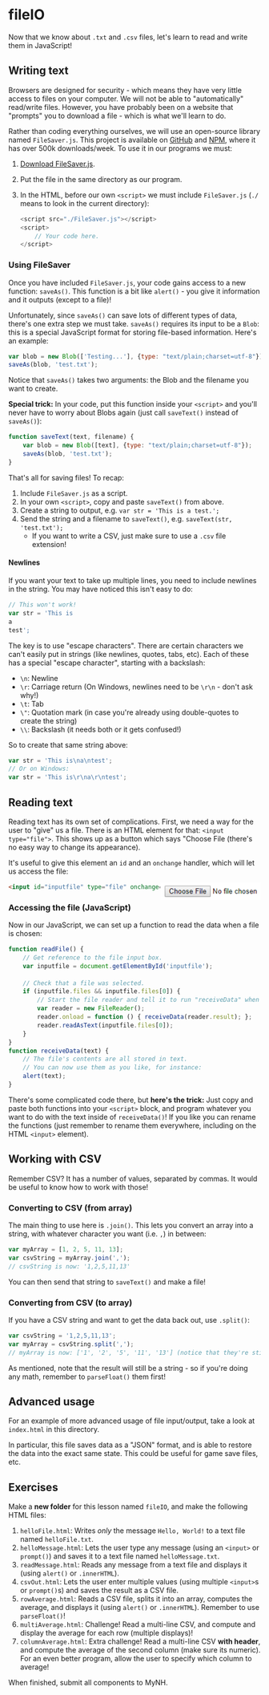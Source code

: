 # fileIO

Now that we know about `.txt` and `.csv` files, let's learn to read and write them in JavaScript!

## Writing text

Browsers are designed for security - which means they have very little access to files on your computer.
We will not be able to "automatically" read/write files.
However, you have probably been on a website that "prompts" you to download a file - which is what we'll learn to do.

Rather than coding everything ourselves, we will use an open-source library named `FileSaver.js`.
This project is available on [GitHub](https://github.com/eligrey/FileSaver.js/) and [NPM](https://www.npmjs.com/package/file-saver/v/1.3.2), where it has over 500k downloads/week.
To use it in our programs we must:

1. [Download FileSaver.js](https://github.com/eligrey/FileSaver.js/raw/master/dist/FileSaver.js).
2. Put the file in the same directory as our program.
3. In the HTML, before our own `<script>` we must include `FileSaver.js` (`./` means to look in the current directory):

    ```js
    <script src="./FileSaver.js"></script>
    <script>
        // Your code here.
    </script>
    ```

### Using FileSaver

Once you have included `FileSaver.js`, your code gains access to a new function: `saveAs()`.
This function is a bit like `alert()` - you give it information and it outputs (except to a file)!

Unfortunately, since `saveAs()` can save lots of different types of data, there's one extra step we must take.
`saveAs()` requires its input to be a `Blob`: this is a special JavaScript format for storing file-based information.
Here's an example:

```js
var blob = new Blob(['Testing...'], {type: "text/plain;charset=utf-8"});
saveAs(blob, 'test.txt');
```

Notice that `saveAs()` takes two arguments: the Blob and the filename you want to create.

**Special trick:** In your code, put this function inside your `<script>` and you'll never have to worry about Blobs again (just call `saveText()` instead of `saveAs()`):

```js
function saveText(text, filename) {
    var blob = new Blob([text], {type: "text/plain;charset=utf-8"});
    saveAs(blob, 'test.txt');
}
```

That's all for saving files!
To recap:

1. Include `FileSaver.js` as a script.
2. In your own `<script>`, copy and paste `saveText()` from above.
3. Create a string to output, e.g. `var str = 'This is a test.';`
4. Send the string and a filename to `saveText()`, e.g. `saveText(str, 'test.txt');`
    - If you want to write a CSV, just make sure to use a `.csv` file extension!

#### Newlines

If you want your text to take up multiple lines, you need to include newlines in the string.
You may have noticed this isn't easy to do:

```js
// This won't work!
var str = 'This is
a
test';
```

The key is to use "escape characters".
There are certain characters we can't easily put in strings (like newlines, quotes, tabs, etc).
Each of these has a special "escape character", starting with a backslash:

- `\n`: Newline
- `\r`: Carriage return (On Windows, newlines need to be `\r\n` - don't ask why!)
- `\t`: Tab
- `\"`: Quotation mark (in case you're already using double-quotes to create the string)
- `\\`: Backslash (it needs both or it gets confused!)

So to create that same string above:

```js
var str = 'This is\na\ntest';
// Or on Windows:
var str = 'This is\r\na\r\ntest';
```

## Reading text

Reading text has its own set of complications.
First, we need a way for the user to "give" us a file.
There is an HTML element for that: `<input type="file">`.
This shows up as a button which says "Choose File (there's no easy way to change its appearance).

It's useful to give this element an `id` and an `onchange` handler, which will let us access the file:

<img width="200px" src="fileInput.png" align="right">

```html
<input id="inputfile" type="file" onchange="readFile()">
```

### Accessing the file (JavaScript)

Now in our JavaScript, we can set up a function to read the data when a file is chosen:

```js
function readFile() {
    // Get reference to the file input box.
    var inputfile = document.getElementById('inputfile');

    // Check that a file was selected.
    if (inputfile.files && inputfile.files[0]) {
        // Start the file reader and tell it to run "receiveData" when finished.
        var reader = new FileReader();
        reader.onload = function () { receiveData(reader.result); };
        reader.readAsText(inputfile.files[0]);
    }
}
function receiveData(text) {
    // The file's contents are all stored in text.
    // You can now use them as you like, for instance:
    alert(text);
}
```

There's some complicated code there, but **here's the trick:**
Just copy and paste both functions into your `<script>` block, and program whatever you want to do with the text inside of `receiveData()`!
If you like you can rename the functions (just remember to rename them everywhere, including on the HTML `<input>` element).

## Working with CSV

Remember CSV?
It has a number of values, separated by commas.
It would be useful to know how to work with those!

### Converting to CSV (from array)

The main thing to use here is `.join()`.
This lets you convert an array into a string, with whatever character you want (i.e. `,`) in between:

```js
var myArray = [1, 2, 5, 11, 13];
var csvString = myArray.join(',');
// csvString is now: '1,2,5,11,13'
```

You can then send that string to `saveText()` and make a file!

### Converting from CSV (to array)

If you have a CSV string and want to get the data back out, use `.split()`:

```js
var csvString = '1,2,5,11,13';
var myArray = csvString.split(',');
// myArray is now: ['1', '2', '5', '11', '13'] (notice that they're still strings!)
```

As mentioned, note that the result will still be a string - so if you're doing any math, remember to `parseFloat()` them first!

## Advanced usage

For an example of more advanced usage of file input/output, take a look at `index.html` in this directory.

In particular, this file saves data as a "JSON" format, and is able to restore the data into the exact same state.
This could be useful for game save files, etc.

## Exercises

Make a **new folder** for this lesson named `fileIO`, and make the following HTML files:

1. `helloFile.html`: Writes *only* the message `Hello, World!` to a text file named `helloFile.txt`.
2. `helloMessage.html`: Lets the user type any message (using an `<input>` or `prompt()`) and saves it to a text file named `helloMessage.txt`.
3. `readMessage.html`: Reads any message from a text file and displays it (using `alert()` or `.innerHTML`).
4. `csvOut.html`: Lets the user enter multiple values (using multiple `<input>`s or `prompt()`s) and saves the result as a CSV file.
5. `rowAverage.html`: Reads a CSV file, splits it into an array, computes the average, and displays it (using `alert()` or `.innerHTML`). Remember to use `parseFloat()`!
6. `multiAverage.html`: Challenge! Read a multi-line CSV, and compute and display the average for each row (multiple displays)!
7. `columnAverage.html`: Extra challenge! Read a multi-line CSV **with header**, and compute the average of the second column (make sure its numeric). For an even better program, allow the user to specify which column to average!

When finished, submit all components to MyNH.

